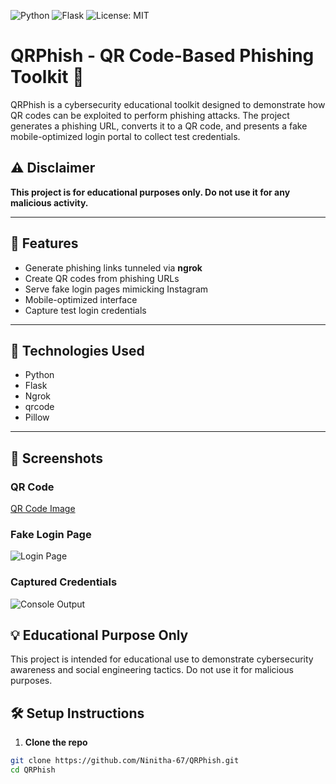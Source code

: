 ![Python](https://img.shields.io/badge/Python-3.10-blue)
![Flask](https://img.shields.io/badge/Flask-3.1-lightgrey)
![License: MIT](https://img.shields.io/badge/License-MIT-green.svg)
# QRPhish - QR Code-Based Phishing Toolkit 🎯

QRPhish is a cybersecurity educational toolkit designed to demonstrate how QR codes can be exploited to perform phishing attacks. The project generates a phishing URL, converts it to a QR code, and presents a fake mobile-optimized login portal to collect test credentials.

## ⚠️ Disclaimer
**This project is for educational purposes only. Do not use it for any malicious activity.**

---

## 🚀 Features

- Generate phishing links tunneled via **ngrok**
- Create QR codes from phishing URLs
- Serve fake login pages mimicking Instagram
- Mobile-optimized interface
- Capture test login credentials

---

## 🔧 Technologies Used

- Python
- Flask
- Ngrok
- qrcode
- Pillow

---

## 📸 Screenshots

### QR Code
[QR Code Image](https://github.com/Ninitha-67/QRPhish/blob/main/QRPhish/screenshots/qrcode.png?raw=true)


### Fake Login Page
![Login Page](login_page.jpg)

### Captured Credentials
![Console Output](console_output.png)

## 💡 **Educational Purpose Only**
This project is intended for educational use to demonstrate cybersecurity awareness and social engineering tactics. Do not use it for malicious purposes. 

## 🛠️ Setup Instructions

1. **Clone the repo**
```bash
git clone https://github.com/Ninitha-67/QRPhish.git
cd QRPhish
